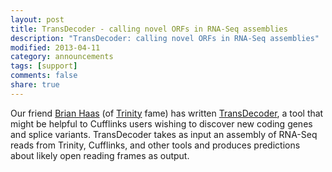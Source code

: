 ```yaml
---
layout: post
title: TransDecoder - calling novel ORFs in RNA-Seq assemblies
description: "TransDecoder: calling novel ORFs in RNA-Seq assemblies"
modified: 2013-04-11
category: announcements
tags: [support]
comments: false
share: true
---
```


Our friend [Brian Haas](http://www.broadinstitute.org/~bhaas/) (of [Trinity](http://trinityrnaseq.sourceforge.net/) fame) has written [TransDecoder](http://transdecoder.sourceforge.net/), a tool that might be helpful to Cufflinks users wishing to discover new coding genes and splice variants. TransDecoder takes as input an assembly of RNA-Seq reads from Trinity, Cufflinks, and other tools and produces predictions about likely open reading frames as output. 